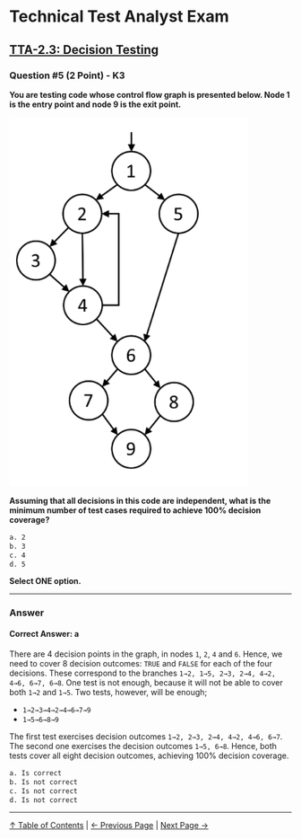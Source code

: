 # Technical Test Analyst Exam

## [TTA-2.3: Decision Testing](../2-white-box-test-techniques/2.3-decision-testing.md)

### Question #5 (2 Point) - K3

**You are testing code whose control flow graph is presented below. Node 1 is the entry point and node 9 is the exit point.**

![Alt text](../../resources/images/question-5.png)

**Assuming that all decisions in this code are independent, what is the minimum number of test cases required to achieve 100% decision coverage?**

    a. 2
    b. 3
    c. 4
    d. 5

**Select ONE option.**

---

### Answer

#### Correct Answer: a

There are 4 decision points in the graph, in nodes `1`, `2`, `4` and `6`. Hence, we need to cover 8 decision outcomes: `TRUE` and `FALSE` for each of the four decisions.
These correspond to the branches `1→2, 1→5, 2→3, 2→4, 4→2, 4→6, 6→7, 6→8`. One test is not enough, because it will not be able to cover both `1→2` and `1→5`.
Two tests, however, will be enough;

- `1→2→3→4→2→4→6→7→9`
- `1→5→6→8→9`

The first test exercises decision outcomes `1→2, 2→3, 2→4, 4→2, 4→6, 6→7`. The second one exercises the decision outcomes `1→5, 6→8`. Hence, both tests cover all eight decision outcomes, achieving 100% decision coverage.

    a. Is correct
    b. Is not correct
    c. Is not correct
    d. Is not correct

---

[↑ Table of Contents](../../README.md#table-of-contents) | [← Previous Page](question-3.md) | [Next Page →](question-5.md)
